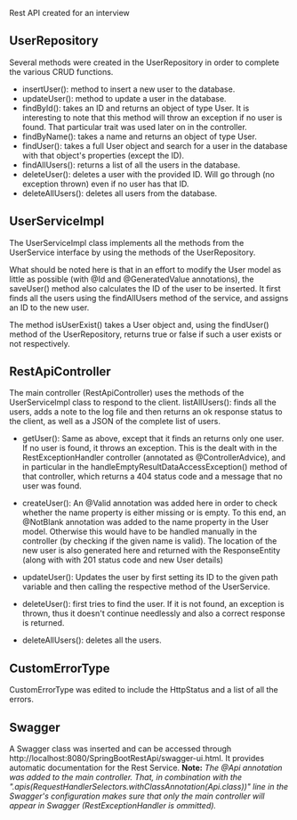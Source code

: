 Rest API created for an interview

UserRepository
--------------
Several methods were created in the UserRepository in order to complete the various CRUD functions.

* insertUser(): method to insert a new user to the database.
* updateUser(): method to update a user in the database.
* findById(): takes an ID and returns an object of type User.
It is interesting to note that this method will throw an exception if no user is found. That particular trait was used later on in the controller.
* findByName(): takes a name and returns an object of type User.
* findUser(): takes a full User object and search for a user in the database with that object's properties (except the ID).
* findAllUsers(): returns a list of all the users in the database.
* deleteUser(): deletes a user with the provided ID. Will go through (no exception thrown) even if no user has that ID.
* deleteAllUsers(): deletes all users from the database.

UserServiceImpl
---------------
The UserServiceImpl class implements all the methods from the UserService interface by using the methods of the UserRepository.

What should be noted here is that in an effort to modify the User model as little as possible (with @Id and @GeneratedValue annotations), the saveUser() method also calculates the ID of the user to be inserted. It first finds all the users using the findAllUsers method of the service, and assigns an ID to the new user.

The method isUserExist() takes a User object and, using the findUser() method of the UserRepository, returns true or false if such a user exists or not respectively.

RestApiController
-----------------
The main controller (RestApiController) uses the methods of the UserServiceImpl class to respond to the client.
listAllUsers(): finds all the users, adds a note to the log file and then returns an ok response status to the client, as well as a JSON of the complete list of users.

* getUser(): Same as above, except that it finds an returns only one user. If no user is found, it throws an exception. This is the dealt with in the RestExceptionHandler controller (annotated as @ControllerAdvice), and in particular in the handleEmptyResultDataAccessException() method of that controller, which returns a 404 status code and a message that no user was found.
* createUser(): An @Valid annotation was added here in order to check whether the name property is either missing or is empty. To this end, an @NotBlank annotation was added to the name property in the User model. Otherwise this would have to be handled manually in the controller (by checking if the given name is valid).
The location of the new user is also generated here and returned with the ResponseEntity (along with with 201 status code and new User details)

* updateUser(): Updates the user by first setting its ID to the given path variable and then calling the respective method of the UserService.
* deleteUser(): first tries to find the user. If it is not found, an exception is thrown, thus it doesn't continue needlessly and also a correct response is returned.
* deleteAllUsers(): deletes all the users.

CustomErrorType
---------------
CustomErrorType was edited to include the HttpStatus and a list of all the errors.

Swagger
-------
A Swagger class was inserted and can be accessed through http://localhost:8080/SpringBootRestApi/swagger-ui.html. It provides automatic documentation for the Rest Service. 
**Note:** _The @Api annotation was added to the main controller. That, in combination with the ".apis(RequestHandlerSelectors.withClassAnnotation(Api.class))" line in the Swagger's configuration makes sure that only the main controller will appear in Swagger (RestExceptionHandler is ommitted)._
